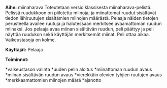 **Aihe:** miinaharava
Toteutetaan versio klassisesta miinaharava-pelistä. Pelissä ruudukkoon on piilotettu miinoja, ja miinattomat ruudut sisältävät tiedon lähiruutujen sisältämien miinojen määrästä. Pelaaja näiden tietojen perusteella availee ruutuja ja halutessaan merkitsee avaamattoman ruudun miinaksi. Jos pelaaja avaa miinan sisältävän ruudun, peli päättyy ja peli näyttää ruudukon sekä käyttäjän merkitsemät miinat. Peli ottaa aikaa. Vaikeustasoja on kolme.

**Käyttäjät:** Pelaaja

**Toiminnot:**

*vaikeustason valinta
*uuden pelin aloitus
*miinattoman ruudun avaus
*miinan sisältävän ruudun avaus
*vierekkäin olevien tyhjien ruutujen avaus
*merkkaamattomien miinojen määrä
*ajanotto
